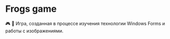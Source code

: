 # Frogs game
🎮 🐸 Игра, созданная в процессе изучения технологии Windows Forms и работы с изображениями.
